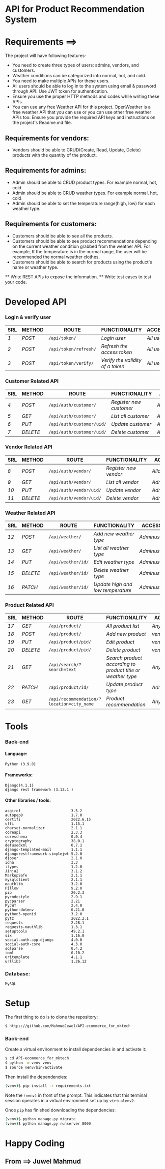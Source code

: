 ﻿# API for Product Recommendation System
# Requirements ==> 
The project will have following features-
* You need to create three types of users: admins, vendors, and customers.
* Weather conditions can be categorized into normal, hot, and cold.
* You need to make multiple APIs for these users.
* All users should be able to log in to the system using email & password through API. Use JWT token for authentication.
* Ensure you use the proper HTTP methods and codes while writing these APIs.
* You can use any free Weather API for this project. OpenWeather is a free weather API that you can use or you can use other free weather APIs too. Ensure you provide the required API keys and instructions on the project's Readme.md file.

## Requirements for vendors:
* Vendors should be able to CRUD(Create, Read, Update, Delete) products with the quantity of the product.

## Requirements for admins:
* Admin should be able to CRUD product types. For example normal, hot, cold.
* Admin should be able to CRUD weather types. For example normal, hot, cold.
* Admin should be able to set the temperature range(high, low) for each weather type.

## Requirements for customers:
* Customers should be able to see all the products.
* Customers should be able to see product recommendations depending on the current weather condition grabbed from the weather API. For example, If the temperature is in the normal range, the user will be recommended the normal weather clothes.
* Customers should be able to search for products using the product's name or weather type.

** Write REST APIs to expose the information.
** Write test cases to test your code.


# Developed API
### Login & verify user
| SRL | METHOD | ROUTE | FUNCTIONALITY |ACCESS|
| ------- | ------- | ----- | ------------- | ------------- |
| *1* | *POST* | ```/api/token/``` | _Login user_| _All users_|
| *2* | *POST* | ```/api/token/refresh/``` | _Refresh the access token_|_All users_|
| *3* | *POST* | ```/api/token/verify/``` | _Verify the validity of a token_|_All users_|

### Customer Related API 
| SRL | METHOD | ROUTE | FUNCTIONALITY |ACCESS|
| ------- | ------- | ----- | ------------- | ------------- |
| *4* | *POST* | ```/api/auth/customer/``` | _Register new customer_|_Allow any_|
| *5* | *GET* | ```/api/auth/customer/``` | _List all customer_|_Adminuser_|
| *6* | *PUT* | ```/api/auth/customer/uid/``` | _Update customer_|_Adminuser_|
| *7* | *DELETE* | ```/api/auth/customer/uid/``` | _Delete customer_|_Adminuser_|

### Vendor Related API 
| SRL | METHOD | ROUTE | FUNCTIONALITY |ACCESS|
| ------- | ------- | ----- | ------------- | ------------- |
| *8* | *POST* | ```/api/auth/vendor/``` | _Register new vendor_|_Allow any_|
| *9* | *GET* | ```/api/auth/vendor/``` | _List all vendor_|_Adminuser_|
| *10* | *PUT* | ```/api/auth/vendor/uid/``` | _Update vendor_|_Adminuser_|
| *11* | *DELETE* | ```/api/auth/vendor/uid/``` | _Delete vendor_|_Adminuser_|

### Weather Related API 
| SRL | METHOD | ROUTE | FUNCTIONALITY |ACCESS|
| ------- | ------- | ----- | ------------- | ------------- |
| *12* | *POST* | ```/api/weather/``` | _Add new weather type_|_Adminuser_|
| *13* | *GET* | ```/api/weather/``` | _List all weather type_|_Adminuser_|
| *14* | *PUT* | ```/api/weather/id/``` | _Edit weather type_|_Adminuser_|
| *15* | *DELETE* | ```/api/weather/id/``` | _Delete weather type_|_Adminuser_|
| *16* | *PATCH* | ```/api/weather/id/``` | _Update high and low temperature_|_Adminuser_|

### Product Related API 
| SRL | METHOD | ROUTE | FUNCTIONALITY |ACCESS|
| ------- | ------- | ----- | ------------- | ------------- |
| *17* | *GET* | ```/api/product/``` | _All product list_|_Any user_|
| *18* | *POST* | ```/api/product/``` | _Add new product_|_vendor_|
| *19* | *PUT* | ```/api/product/pid/``` | _Edit product_|_vendor_|
| *20* | *DELETE* | ```/api/product/pid/``` | _Delete  product_|_vendor_|
| *21* | *GET* | ```/api/search/?search=text``` | _Search product according to product title or weather type_|_Any user_|
| *22* | *PATCH* | ```/api/product/id/``` | _Update product type_|_Adminuser_|
| *23* | *GET* | ```/api/recommendation/?location=city_name``` | _Product recommendation_|_Any one_|


# Tools
### Back-end
#### Language:
	Python (3.9.0)

#### Frameworks:
	Django(4.1.1)
	django rest framework (3.13.1 )
	
#### Other libraries / tools:
	asgiref                       3.5.2
	autopep8                      1.7.0
	certifi                       2022.6.15
	cffi                          1.15.1
	charset-normalizer            2.1.1
	coreapi                       2.3.3
	coreschema                    0.0.4
	cryptography                  38.0.1
	defusedxml                    0.7.1
	django-templated-mail         1.1.1
	djangorestframework-simplejwt 5.2.0
	djoser                        2.1.0
	idna                          3.3
	itypes                        1.2.0
	Jinja2                        3.1.2
	MarkupSafe                    2.1.1
	mysqlclient                   2.1.1
	oauthlib                      3.2.0
	Pillow                        9.2.0
	pip                           20.2.3
	pycodestyle                   2.9.1
	pycparser                     2.21
	PyJWT                         2.4.0
	python-dotenv                 0.21.0
	python3-openid                3.2.0
	pytz                          2022.2.1
	requests                      2.28.1
	requests-oauthlib             1.3.1
	setuptools                    49.2.1
	six                           1.16.0
	social-auth-app-django        4.0.0
	social-auth-core              4.3.0
	sqlparse                      0.4.2
	toml                          0.10.2
	uritemplate                   4.1.1
	urllib3                       1.26.12

	
### Database:
	MySQL

# Setup
The first thing to do is to clone the repository:
```sh
$ https://github.com/MahmudJewel/API-ecommerce_for_mktech
```
### Back-end
Create a virtual environment to install dependencies in and activate it:
```sh
$ cd API-ecommerce_for_mktech
$ python -m venv venv
$ source venv/bin/activate
```
Then install the dependencies:
```sh
(venv)$ pip install -r requirements.txt
```
Note the `(venv)` in front of the prompt. This indicates that this terminal
session operates in a virtual environment set up by `virtualenv2`.

Once `pip` has finished downloading the dependencies:
```sh
(venv)$ python manage.py migrate
(venv)$ python manage.py runserver 8000
```

# Happy Coding
## From ==> Juwel Mahmud

